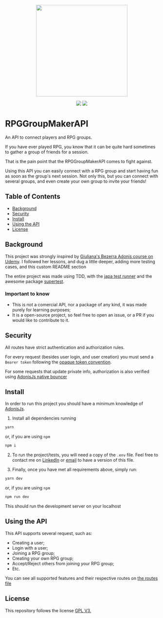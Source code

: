 <p align="center">
  <img width="300" height="300" src="https://user-images.githubusercontent.com/56000167/148627804-6176f65a-be5d-49a7-9ba1-fb5a6cfb9d32.png" />
</p>

<p align="center">
  <img src="https://img.shields.io/github/license/RicardoMorato/RPGTableMakerAPI.svg" />
  <img src="https://img.shields.io/badge/readme%20style-standard-brightgreen.svg?style=flat-square" />
</p>

# RPGGroupMakerAPI

An API to connect players and RPG groups.

If you have ever played RPG, you know that it can be quite hard sometimes to gather a group of friends for a session.

That is the pain point that the RPGGroupMakerAPI comes to fight against.

Using this API you can easily connect with a RPG group and start having fun as soon as the group's next session. Not only this, but you can connect with several groups, and even create your own group to invite your friends!

## Table of Contents

- [Background](#background)
- [Security](#security)
- [Install](#install)
- [Using the API](#using-the-api)
- [License](#license)

## Background

This project was strongly inspired by [Giuliana's Bezerra Adonis course on Udemy](https://www.udemy.com/course/api-completa-com-adonisjs-5-typescript-e-tdd/). I followed her lessons, and dug a little deeper, adding more testing cases, and this custom README section

The entire project was made using TDD, with the [japa test runner](https://github.com/japa/core) and the awesome package [supertest](https://github.com/visionmedia/supertest).

### Important to know

- This is not a comercial API, nor a package of any kind, it was made purely for learning purposes;
- It is a open-source project, so feel free to open an issue, or a PR if you would like to contribute to it.

## Security

All routes have strict authentication and authorization rules.

For every request (besides user login, and user creation) you must send a `Bearer token` following the [opaque token convention](https://medium.com/@piyumimdasanayaka/json-web-token-jwt-vs-opaque-token-984791a3e715).

For some requests that update private info, authorization is also verified using [AdonisJs native bouncer](https://docs.adonisjs.com/guides/authorization)

## Install

In order to run this project you should have a minimum knowledge of [AdonisJs](https://adonisjs.com/).

1. Install all dependencies running

```zsh
yarn
```

or, if you are using `npm`

```zsh
npm i
```

2. To run the project/tests, you will need a copy of the `.env` file. Feel free to contact me on [LinkedIn](https://www.linkedin.com/in/ricardo-morato-673576108/) or [email](mailto:ricardomoratodev@gmail.com) to have a version of this file.

3. Finally, once you have met all requirements above, simply run:

```zsh
yarn dev
```

or, if you are using `npm`

```zsh
npm run dev
```

This should run the development server on your localhost

## Using the API

This API supports several request, such as:

- Creating a user;
- Login with a user;
- Joining a RPG group;
- Creating your own RPG group;
- Accept/Reject others from joining your RPG group;
- Etc.

You can see all supported features and their respective routes on [the routes file](https://github.com/RicardoMorato/RPGTableMakerAPI/blob/main/start/routes.ts)

## License

This repository follows the license [GPL V3.](LICENSE)
